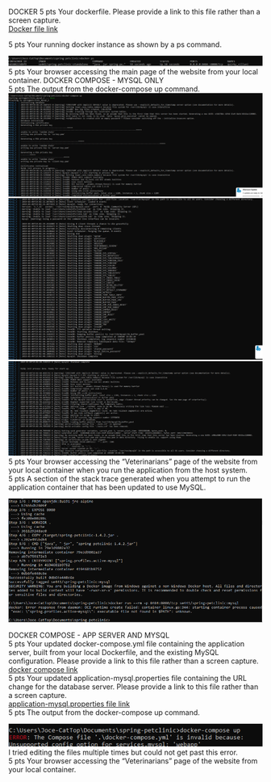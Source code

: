 DOCKER
5 pts Your dockerfile. Please provide a link to this file rather than a screen capture.<BR>
[Docker file link](Dockerfile)

5 pts Your running docker instance as shown by a ps command.<BR>

![Screen Capture #1](hw8images/dockerps.PNG)<BR>
5 pts Your browser accessing the main page of the website from your local container.
DOCKER COMPOSE - MYSQL ONLY<BR>
5 pts The output from the docker-compose up command.<BR>
![Screen Capture #2](hw8images/dockercomposeup1.PNG)
![Screen Capture #3](hw8images/dockercomposeup2.PNG)
![Screen Capture #4](hw8images/dockercomposeup3.PNG)
5 pts Your browser accessing the “Veterinarians” page of the website from your local container
when you run the application from the host system.<BR>
5 pts A section of the stack trace generated when you attempt to run the application
container that has been updated to use MySQL.<BR>

![Screen Capture #5](hw8images/buildfailed.PNG)<BR>

DOCKER COMPOSE - APP SERVER AND MYSQL<BR>
5 pts Your updated docker-compose.yml file containing the application server, built from
your local Dockerfile, and the existing MySQL configuration. Please provide a link
to this file rather than a screen capture.<BR>
[docker compose link](docker-compose.yml)<BR>
5 pts Your updated application-mysql.properties file containing the URL change for
the database server. Please provide a link to this file rather than a screen capture.<BR>
[application-mysql.properties file link](\src\main\resources\application-mysql.properties)<BR>
5 pts The output from the docker-compose up command.<BR>

![Screen Capture #4](hw8images/dockercomposeup.PNG)<BR>
I tried editing the files multiple times but could not get past this error.<BR>
5 pts Your browser accessing the “Veterinarians” page of the website from your local container.

